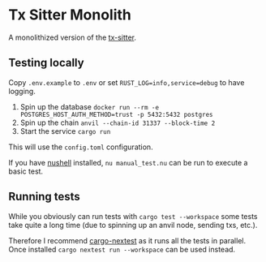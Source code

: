 # Tx Sitter Monolith

A monolithized version of the [tx-sitter](https://github.com/worldcoin/tx-sitter-aws/).

## Testing locally

Copy `.env.example` to `.env` or set `RUST_LOG=info,service=debug` to have logging.

1. Spin up the database `docker run --rm -e POSTGRES_HOST_AUTH_METHOD=trust -p 5432:5432 postgres`
2. Spin up the chain `anvil --chain-id 31337 --block-time 2`
3. Start the service `cargo run`

This will use the `config.toml` configuration.

If you have [nushell](https://www.nushell.sh/) installed, `nu manual_test.nu` can be run to execute a basic test.

## Running tests
While you obviously can run tests with `cargo test --workspace` some tests take quite a long time (due to spinning up an anvil node, sending txs, etc.).

Therefore I recommend [cargo-nextest](https://nexte.st/) as it runs all the tests in parallel. Once installed `cargo nextest run --workspace` can be used instead.
